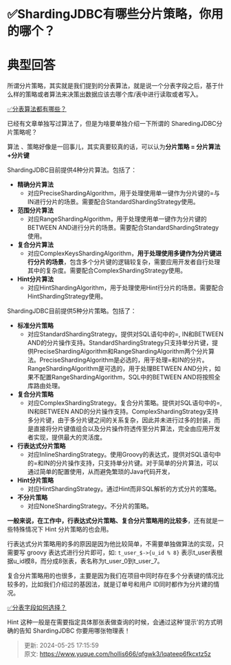 # ✅ShardingJDBC有哪些分片策略，你用的哪个？

# 典型回答


所谓分片策略，其实就是我们提到的分表算法，就是说一个分表字段之后，基于什么样的策略或者算法来决策出数据应该去哪个库/表中进行读取或者写入。



[✅分表算法都有哪些？](https://www.yuque.com/hollis666/qfgwk3/anpg4kfcb8p7egag)



已经有文章单独写过算法了，但是为啥要单独介绍一下所谓的 SharedingJDBC分片策略呢？



算法 、策略好像是一回事儿，其实真要较真的话，可以认为**分片策略 = 分片算法+分片键**



ShardingJDBC目前提供4种分片算法。包括了：



+ **精确分片算法**
    - 对应PreciseShardingAlgorithm，用于处理使用单一键作为分片键的=与IN进行分片的场景。需要配合StandardShardingStrategy使用。
+ **范围分片算法**
    - 对应RangeShardingAlgorithm，用于处理使用单一键作为分片键的BETWEEN AND进行分片的场景。需要配合StandardShardingStrategy使用。
+ **复合分片算法**
    - 对应ComplexKeysShardingAlgorithm，**用于处理使用多键作为分片键进行分片的场景**，包含多个分片键的逻辑较复杂，需要应用开发者自行处理其中的复杂度。需要配合ComplexShardingStrategy使用。
+ **Hint分片算法**
    - 对应HintShardingAlgorithm，用于处理使用Hint行分片的场景。需要配合HintShardingStrategy使用。



ShardingJDBC目前提供5种分片策略。包括了：

+ **标准分片策略**
    - 对应StandardShardingStrategy。提供对SQL语句中的=, IN和BETWEEN AND的分片操作支持。StandardShardingStrategy只支持单分片键，提供PreciseShardingAlgorithm和RangeShardingAlgorithm两个分片算法。PreciseShardingAlgorithm是必选的，用于处理=和IN的分片。RangeShardingAlgorithm是可选的，用于处理BETWEEN AND分片，如果不配置RangeShardingAlgorithm，SQL中的BETWEEN AND将按照全库路由处理。
+ **复合分片策略**
    - 对应ComplexShardingStrategy。复合分片策略。提供对SQL语句中的=, IN和BETWEEN AND的分片操作支持。ComplexShardingStrategy支持多分片键，由于多分片键之间的关系复杂，因此并未进行过多的封装，而是直接将分片键值组合以及分片操作符透传至分片算法，完全由应用开发者实现，提供最大的灵活度。
+ **行表达式分片策略**
    - 对应InlineShardingStrategy。使用Groovy的表达式，提供对SQL语句中的=和IN的分片操作支持，只支持单分片键。对于简单的分片算法，可以通过简单的配置使用，从而避免繁琐的Java代码开发，
+ **Hint分片策略**
    - 对应HintShardingStrategy。通过Hint而非SQL解析的方式分片的策略。
+ **不分片策略**
    - 对应NoneShardingStrategy。不分片的策略。



**一般来说，在工作中，行表达式分片策略、复合分片策略用的比较多**，还有就是一些特殊情况下 Hint 分片策略的也会用。



行表达式分片策略用的多的原因是因为他比较简单，不需要单独做算法的实现，只需要写 groovy 表达式进行分片即可，如: `t_user_$->{u_id % 8}` 表示t_user表根据u_id模8，而分成8张表，表名称为t_user_0到t_user_7。



复合分片策略用的也很多，主要是因为我们在项目中同时存在多个分表键的情况比较多的，比如我们介绍过的基因法，就是订单号和用户 ID同时都作为分片建的情况。



[✅分表字段如何选择？](https://www.yuque.com/hollis666/qfgwk3/mec4ust5rpfob78r)



Hint 这种一般是在需要指定具体那张表做查询的时候，会通过这种'提示'的方式明确的告知 ShardingJDBC 你要用哪张物理表！





> 更新: 2024-05-25 17:15:59  
> 原文: <https://www.yuque.com/hollis666/qfgwk3/lqateep6fkcxtz5z>